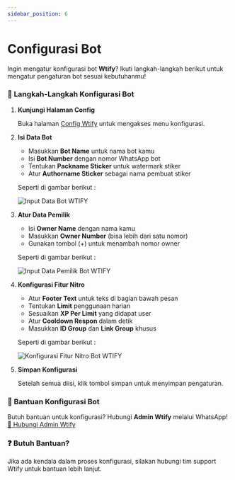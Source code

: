 ```yaml
---
sidebar_position: 6
---
```


# Configurasi Bot

Ingin mengatur konfigurasi bot **Wtify**? Ikuti langkah-langkah berikut untuk mengatur pengaturan bot sesuai kebutuhanmu!

### 🔧 Langkah-Langkah Konfigurasi Bot

1. **Kunjungi Halaman Config**

   Buka halaman [Config Wtify](https://wtify.xyz/bot/config) untuk mengakses menu konfigurasi.

2. **Isi Data Bot**

   - Masukkan **Bot Name** untuk nama bot kamu
   - Isi **Bot Number** dengan nomor WhatsApp bot
   - Tentukan **Packname Sticker** untuk watermark stiker
   - Atur **Authorname Sticker** sebagai nama pembuat stiker

   Seperti di gambar berikut :

   ![Input Data Bot WTIFY](https://i.ibb.co.com/4w7p4rXx/Screenshot-2025-02-09-205643.png)

3. **Atur Data Pemilik**

   - Isi **Owner Name** dengan nama kamu
   - Masukkan **Owner Number** (bisa lebih dari satu nomor)
   - Gunakan tombol (+) untuk menambah nomor owner

   Seperti di gambar berikut :

   ![Input Data Pemilik Bot WTIFY](https://i.ibb.co.com/MyMPsjYs/Screenshot-2025-02-09-210037.png)

4. **Konfigurasi Fitur Nitro**

   - Atur **Footer Text** untuk teks di bagian bawah pesan
   - Tentukan **Limit** penggunaan harian
   - Sesuaikan **XP Per Limit** yang didapat user
   - Atur **Cooldown Respon** dalam detik
   - Masukkan **ID Group** dan **Link Group** khusus

   Seperti di gambar berikut :

   ![Konfigurasi Fitur Nitro Bot WTIFY](https://i.ibb.co.com/FLHZffD7/Screenshot-2025-02-09-213115.png)

5. **Simpan Konfigurasi**

   Setelah semua diisi, klik tombol simpan untuk menyimpan pengaturan.

### 📱 Bantuan Konfigurasi Bot

Butuh bantuan untuk konfigurasi? Hubungi **Admin Wtify** melalui WhatsApp!
[📲 Hubungi Admin Wtify](https://wa.me/6282170713898)

### ❓ Butuh Bantuan?

Jika ada kendala dalam proses konfigurasi, silakan hubungi tim support Wtify untuk bantuan lebih lanjut.
